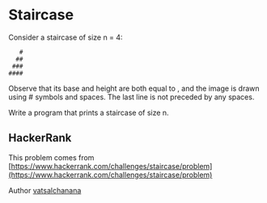 # Staircase

Consider a staircase of size n = 4:

```
   #
  ##
 ###
####
```

Observe that its base and height are both equal to , and the image is drawn using # symbols and spaces. The last line is not preceded by any spaces.

Write a program that prints a staircase of size n.

## HackerRank

This problem comes from [https://www.hackerrank.com/challenges/staircase/problem](https://www.hackerrank.com/challenges/staircase/problem)

Author [vatsalchanana](https://www.hackerrank.com/vatsalchanana)